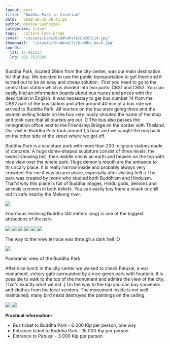 ```yaml
---
layout: post
title:  "Buddha Park in Vientian"
date:   2018-10-31 08:43:59
author: Monika Suchoszek
categories: travel
tags:	culture laos urban
cover:  "/assets/Laos/BuddhaPark/DSC03214.jpg"
thumbnail:  "/assets/thumbnails/buddha_park.jpg"
coords:
  lat: 17.912517
  lng: 102.7625888
---
```


Buddha Park, located 26km from the city center, was our main destination for that day. We decided to use 
the public transportation to get there and it turned out to be an easy and cheap solution.  First you need 
to go to the central bus station which is divided into two parts: CBS1 and CBS2. You can easily find an 
information boards about bus routes and prices with the description in English. It was necessary to get 
bus number 14 from the CBS2 part of the bus station and after around 40 min of a bus ride we arrived to 
Buddha Park. All tourists on the bus were going there and the women selling tickets on the bus very loudly 
shouted the name of the stop and took care that all tourists are out :D The bus also passes the immigration 
office next to the Friendship Bridge on the border with Thailand. Our visit in Buddha Park took around 
1,5 hour and we caught the bus back on the other side of the street where we got off.

Buddha Park is a sculpture park with more than 200 religious statues made of concrete. A huge dome-shaped 
sculpture consist of three levels: the lowest showing hell, then middle one is an earth and heaven on the 
top with nice view over the whole park. Huge demon's mouth are the entrance to this scary place. It is 
really narrow inside and probably always very crowded. For me it was bizarre place, especially after 
visiting hell :) The park was created by monk who studied both Buddhism and Hinduism. That'd why this place 
is full of Buddha images, Hindu gods, demons and animals common in both beliefs. You can easily buy there a 
snack or chill out in cafe nearby the Mekong river.

<img src="/assets/Laos/BuddhaPark/DSC03214.jpg"/>
<p class="caption">Enormous reclining Buddha (40 meters long) is one of the biggest attractions of the park</p>
<img src="/assets/Laos/BuddhaPark/DSC03228.jpg">
<img src="/assets/Laos/BuddhaPark/DSC03211.jpg">
<img src="/assets/Laos/BuddhaPark/DSC03239.jpg">
<img src="/assets/Laos/BuddhaPark/DSC03210.jpg">
<img src="/assets/Laos/BuddhaPark/IMG_20180413_110811403.jpg" />
<img src="/assets/Laos/BuddhaPark/IMG_20180413_111236224_LL.jpg">
<p class="caption">The way to the view terrace was through a dark hell :O</p>
<img src="/assets/Laos/BuddhaPark/DSC03249.jpg">
<p class="caption">Panoramic view of the Buddha Park</p>

After nice lunch in the city center we walked to check Patuxai, a war monument, victory gate surrounded
by a nice green park with fountain. It is possible to walk to the top of the monument and admire the 
view of the city. That's exactly what we did :) On the way to the top you can buy souvenirs and clothes 
from the local vendors. The monument inside is not well maintained, many bird nests destroyed the 
paintings on the ceiling.
 
<img src="/assets/Laos/BuddhaPark/DSC03264.jpg" />
<img src="/assets/Laos/BuddhaPark/DSC03266.jpg" />

__Practical information:__
  * Bus ticket to Buddha Park - 6 000 Kip per person, one way
  * Entrance ticket to Buddha Park - 15 000 Kip per person
  * Entrance to Patuxai - 3 000 Kip per person
